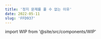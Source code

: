 ```yaml
---
title: '정지 문제를 풀 수 없는 이유'
date: 2022-05-11
slug: 'FFD937'
---
```


import WIP from '@site/src/components/WIP'

<WIP />
